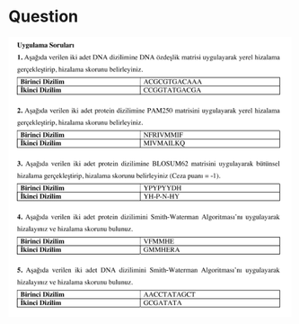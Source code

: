 # Question

![](https://github.com/dystaSatria/BioInformatic/blob/main/lectureNotes/Week2/Screenshot%20(920).png)
